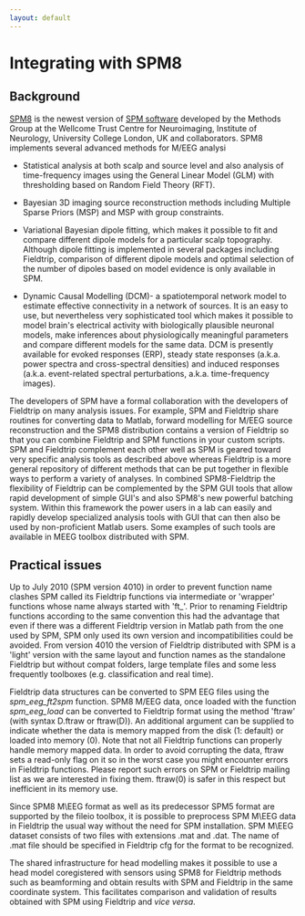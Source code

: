 ```yaml
---
layout: default
---
```


# Integrating with SPM8

## Background

[SPM8](http://www.fil.ion.ucl.ac.uk/spm/software/spm8b/) is the newest version of [SPM software](http://www.fil.ion.ucl.ac.uk/spm/) developed by the Methods Group at the Wellcome Trust Centre for Neuroimaging, Institute of Neurology, University College London, UK and collaborators. SPM8 implements several advanced methods for M/EEG analysi

*  Statistical analysis at both scalp and source level and also analysis of time-frequency images using the General Linear Model (GLM) with thresholding based on Random Field Theory (RFT).

*  Bayesian 3D imaging source reconstruction methods including Multiple Sparse Priors (MSP) and MSP with group constraints.

*  Variational Bayesian dipole fitting, which makes it possible to fit and compare different dipole models for a particular scalp topography. Although dipole fitting is implemented in several packages including Fieldtrip, comparison of different dipole models and optimal selection of the number of dipoles based on model evidence is only available in SPM. 

*  Dynamic Causal Modelling (DCM)- a spatiotemporal network model to estimate effective connectivity in a network of sources. It is an easy to use, but nevertheless very sophisticated tool which makes it possible to model brain's electrical activity with biologically plausible neuronal models, make inferences about physiologically meaningful parameters and compare different models for the same data. DCM is presently available for evoked responses (ERP), steady state responses (a.k.a. power spectra and cross-spectral densities) and induced responses (a.k.a. event-related spectral perturbations, a.k.a. time-frequency images).

The developers of SPM have a formal collaboration with the developers of Fieldtrip on many analysis issues. For example, SPM and Fieldtrip share routines for converting data to Matlab, forward modelling for M/EEG source reconstruction and the SPM8 distribution contains a version of Fieldtrip so that you can combine Fieldtrip and SPM  functions in your custom scripts. SPM and Fieldtrip complement each other well as SPM is geared toward very specific analysis tools as described above whereas Fieldtrip is a more general repository of different methods that can be put together in flexible ways to perform a variety of analyses. In combined SPM8-Fieldtrip the flexibility of Fieldtrip can be complemented by the SPM GUI tools that allow rapid development of simple GUI's and also SPM8's new powerful batching system. Within this framework the power users in a lab
can easily and rapidly develop specialized analysis tools with GUI that can then  also be used by non-proficient Matlab users. Some examples of such tools are available in MEEG toolbox distributed with SPM.
## Practical issues

Up to July 2010 (SPM version 4010) in order to prevent function name clashes SPM called its Fieldtrip functions via intermediate or 'wrapper' functions whose name always started with 'ft_'. Prior to renaming Fieldtrip functions according to the same convention this had the advantage that even if there was a different Fieldtrip version in Matlab path from the one used by SPM, SPM only used its own version and incompatibilities could be avoided. From version 4010 the version of Fieldtrip distributed with SPM is a 'light' version with the same layout and function names as the standalone Fieldtrip but without compat folders, large template files and some less frequently toolboxes (e.g. classification and real time).

Fieldtrip data structures can be converted to SPM EEG files using the *spm_eeg_ft2spm* function.  SPM8 M/EEG data, once loaded with the function *spm_eeg_load* can be converted to Fieldtrip format using the method 'ftraw' (with syntax D.ftraw or ftraw(D)). An additional argument can be supplied to indicate whether the data is memory mapped from the disk (1: default) or loaded into memory (0). Note that not all Fieldtrip functions can properly handle memory mapped data. In order to avoid corrupting the data, ftraw sets a read-only flag on it so in the worst case you might encounter errors in Fieldtrip functions. Please report such errors on SPM or Fieldtrip mailing list as we are interested in fixing them. ftraw(0) is 
safer in this respect but inefficient in its memory use. 

Since SPM8 M\EEG format as well as its predecessor SPM5 format are supported by the fileio toolbox, it is possible to preprocess SPM M\EEG data in Fieldtrip the usual way without the need for SPM installation. SPM M\EEG dataset consists of two files with extensions .mat and .dat. The name of .mat file should be specified in Fieldtrip cfg for the format to be recognized.

The shared infrastructure for head modelling makes it possible to use a head model coregistered with sensors using SPM8 for Fieldtrip methods such as beamforming and obtain results with SPM and Fieldtrip in the same coordinate system. This facilitates comparison and validation of results obtained with SPM using Fieldtrip and *vice versa*.

